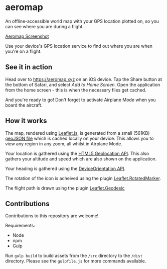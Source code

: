 # aeromap
An offline-accessible world map with your GPS location plotted on, so you can see where you are during a flight.

[Aeromap Screenshot](https://danjohnson.xyz/img/aeromap.jpg)

Use your device's GPS location service to find out where you are when you're on a flight.

## See it in action

Head over to https://aeromap.xyz on an iOS device. Tap the Share button at the bottom of Safari, and select *Add to Home Screen*. Open the application from the home screen - this is when the necessary files get cached.

And you're ready to go! Don't forget to activate Airplane Mode when you board the aircraft.

## How it works

The map, rendered using [Leaflet.js](http://leafletjs.com), is generated from a small (561KB) [geoJSON file](https://github.com/danjohnson95/aeromap/blob/master/geojson1.json) which is cached locally on your device. This allows you to view any region in any zoom, all whilst in Airplane Mode.

Your location is gathered using the [HTML5 Geolocation API](https://developer.apple.com/reference/webkitjs/geolocation). This also gathers your altitude and speed which are also shown on the application.

Your heading is gathered using the [DeviceOrientation API](https://developer.apple.com/reference/webkitjs/deviceorientationevent/1804777-webkitcompassheading).

The rotation of the icon is acheived using the plugin [Leaflet.RotatedMarker](https://github.com/bbecquet/Leaflet.RotatedMarker).

The flight path is drawn using the plugin [Leaflet.Geodesic](https://github.com/henrythasler/Leaflet.Geodesic)

## Contributions

Contributions to this repository are welcome!

Requirements:
- Node
- npm
- Gulp
    
Run `gulp build` to build assets from the `/src` directory to the `/dist` directory. Please see the `gulpfile.js` for more commands available. 

